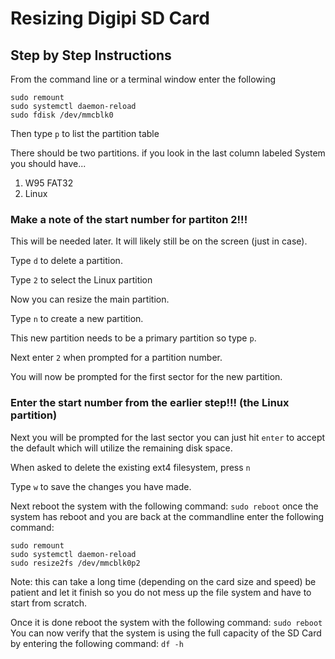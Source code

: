 # Resizing Digipi SD Card
## Step by Step Instructions
From the command line or a terminal window enter the following

```
sudo remount
sudo systemctl daemon-reload
sudo fdisk /dev/mmcblk0
```

Then type `p` to list the partition table

There should be two partitions. if you look in the last column labeled System you should have...

1) W95 FAT32
2) Linux

### Make a note of the start number for partiton 2!!!
This will be needed later. It will likely still be on the screen (just in case).

Type `d` to delete a partition.

Type `2` to select the Linux partition

Now you can resize the main partition. 

Type `n` to create a new partition.

This new partition needs to be a primary partition so type `p`.

Next enter `2` when prompted for a partition number.

You will now be prompted for the first sector for the new partition.
### Enter the start number from the earlier step!!! (the Linux partition)
Next you will be prompted for the last sector you can just hit `enter` to accept the default which will utilize the remaining disk space.

When asked to delete the existing ext4 filesystem, press `n`

Type `w` to save the changes you have made.

Next reboot the system with the following command:
`sudo reboot`
once the system has reboot and you are back at the commandline enter the following command:
```
sudo remount
sudo systemctl daemon-reload
sudo resize2fs /dev/mmcblk0p2
```
Note: this can take a long time (depending on the card size and speed) be patient and let it finish so you do not mess up the file system and have to start from scratch.

Once it is done reboot the system with the following command:
```sudo reboot```
You can now verify that the system is using the full capacity of the SD Card by entering the following command:
```df -h```
